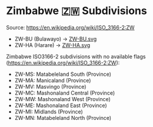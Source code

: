 # Zimbabwe 🇿🇼 Subdivisions

Source: https://en.wikipedia.org/wiki/ISO_3166-2:ZW

* ZW-BU (Bulawayo) -> [ZW-BU.svg](https://github.com/amckenna41/iso3166-flag-icons/blob/main/iso3166-2-icons/ZW/ZW-BU.svg)
* ZW-HA (Harare) -> [ZW-HA.svg](https://github.com/amckenna41/iso3166-flag-icons/blob/main/iso3166-2-icons/ZW/ZW-HA.svg)

Zimbabwe ISO3166-2 subdivisions with no available flags (https://en.wikipedia.org/wiki/ISO_3166-2:ZW):

* ZW-MS: Matabeleland South (Province)
* ZW-MA: Manicaland (Province)
* ZW-MV: Masvingo (Province)
* ZW-MC: Mashonaland Central (Province)
* ZW-MW: Mashonaland West (Province)
* ZW-ME: Mashonaland East (Province)
* ZW-MI: Midlands (Province)
* ZW-MN: Matabeleland North (Province)